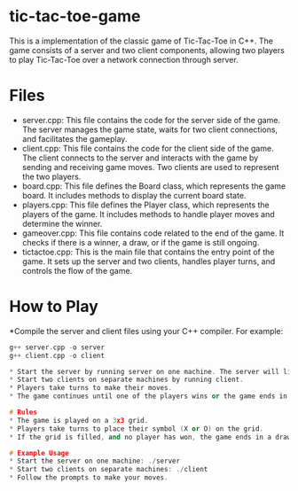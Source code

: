 # tic-tac-toe-game
This is a implementation of the classic game of Tic-Tac-Toe in C++. The game consists of a server and two client components, allowing two players to play Tic-Tac-Toe over a network connection through server.

# Files
* server.cpp: This file contains the code for the server side of the game. The server manages the game state, waits for two client connections, and facilitates the gameplay.
* client.cpp: This file contains the code for the client side of the game. The client connects to the server and interacts with the game by sending and receiving game moves. Two clients are used to represent the two players.
* board.cpp: This file defines the Board class, which represents the game board. It includes methods to display the current board state.
* players.cpp: This file defines the Player class, which represents the players of the game. It includes methods to handle player moves and determine the winner.
* gameover.cpp: This file contains code related to the end of the game. It checks if there is a winner, a draw, or if the game is still ongoing.
* tictactoe.cpp: This is the main file that contains the entry point of the game. It sets up the server and two clients, handles player turns, and controls the flow of the game.

# How to Play

*Compile the server and client files using your C++ compiler. For example:

```cpp
g++ server.cpp -o server
g++ client.cpp -o client

* Start the server by running server on one machine. The server will listen for two incoming client connections.
* Start two clients on separate machines by running client.
* Players take turns to make their moves.
* The game continues until one of the players wins or the game ends in a draw.

# Rules
* The game is played on a 3x3 grid.
* Players take turns to place their symbol (X or O) on the grid.
* If the grid is filled, and no player has won, the game ends in a draw.

# Example Usage
* Start the server on one machine: ./server
* Start two clients on separate machines: ./client
* Follow the prompts to make your moves.
